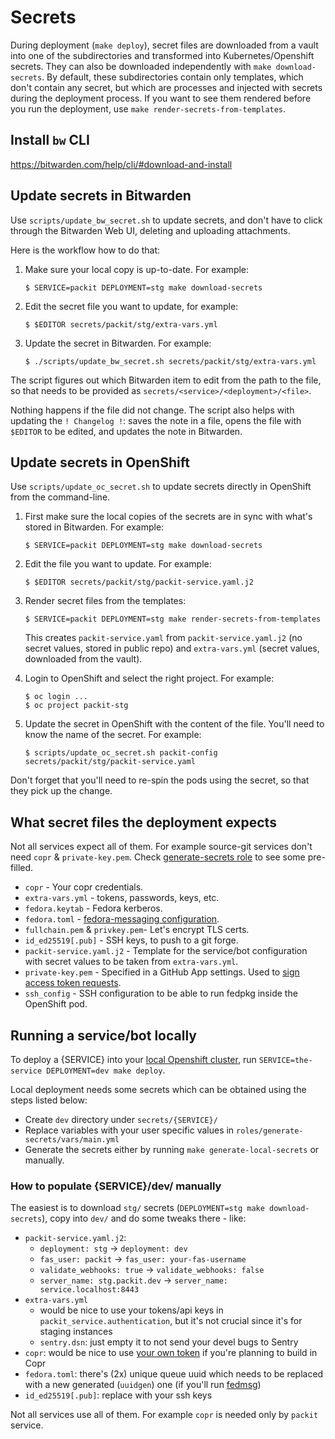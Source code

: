 # Secrets

During deployment (`make deploy`), secret files are downloaded from a vault
into one of the subdirectories and transformed into Kubernetes/Openshift secrets.
They can also be downloaded independently with `make download-secrets`.
By default, these subdirectories contain only templates, which don't contain any secret,
but which are processes and injected with secrets during the deployment process.
If you want to see them rendered before you run the deployment,
use `make render-secrets-from-templates`.

## Install `bw` CLI

https://bitwarden.com/help/cli/#download-and-install

## Update secrets in Bitwarden

Use `scripts/update_bw_secret.sh` to update secrets, and don't have to click
through the Bitwarden Web UI, deleting and uploading attachments.

Here is the workflow how to do that:

1. Make sure your local copy is up-to-date. For example:

   ```
   $ SERVICE=packit DEPLOYMENT=stg make download-secrets
   ```

2. Edit the secret file you want to update, for example:

   ```
   $ $EDITOR secrets/packit/stg/extra-vars.yml
   ```

3. Update the secret in Bitwarden. For example:

   ```
   $ ./scripts/update_bw_secret.sh secrets/packit/stg/extra-vars.yml
   ```

The script figures out which Bitwarden item to edit from the path to the file,
so that needs to be provided as `secrets/<service>/<deployment>/<file>`.

Nothing happens if the file did not change. The script also helps with
updating the `! Changelog !`: saves the note in a file, opens the file with
`$EDITOR` to be edited, and updates the note in Bitwarden.

## Update secrets in OpenShift

Use `scripts/update_oc_secret.sh` to update secrets directly in OpenShift from
the command-line.

1. First make sure the local copies of the secrets are in sync
   with what's stored in Bitwarden. For example:

   ```
   $ SERVICE=packit DEPLOYMENT=stg make download-secrets
   ```

2. Edit the file you want to update. For example:

   ```
   $ $EDITOR secrets/packit/stg/packit-service.yaml.j2
   ```

3. Render secret files from the templates:

   ```
   $ SERVICE=packit DEPLOYMENT=stg make render-secrets-from-templates
   ```

   This creates `packit-service.yaml` from `packit-service.yaml.j2`
   (no secret values, stored in public repo) and `extra-vars.yml`
   (secret values, downloaded from the vault).

4. Login to OpenShift and select the right project. For example:

   ```
   $ oc login ...
   $ oc project packit-stg
   ```

5. Update the secret in OpenShift with the content of the file. You'll need to
   know the name of the secret. For example:

   ```
   $ scripts/update_oc_secret.sh packit-config secrets/packit/stg/packit-service.yaml
   ```

Don't forget that you'll need to re-spin the pods using the secret, so that
they pick up the change.

## What secret files the deployment expects

Not all services expect all of them. For example source-git services don't need `copr` & `private-key.pem`.
Check [generate-secrets role](../roles/generate-secrets/files) to see some pre-filled.

- `copr` - Your copr credentials.
- `extra-vars.yml` - tokens, passwords, keys, etc.
- `fedora.keytab` - Fedora kerberos.
- `fedora.toml` - [fedora-messaging configuration](https://fedora-messaging.readthedocs.io/en/stable/configuration.html).
- `fullchain.pem` & `privkey.pem`- Let's encrypt TLS certs.
- `id_ed25519[.pub]` - SSH keys, to push to a git forge.
- `packit-service.yaml.j2` - Template for the service/bot configuration with secret values to be taken from `extra-vars.yml`.
- `private-key.pem` - Specified in a GitHub App settings. Used to [sign access token requests](https://developer.github.com/apps/building-github-apps/authenticating-with-github-apps/#authenticating-as-a-github-app).
- `ssh_config` - SSH configuration to be able to run fedpkg inside the OpenShift pod.

## Running a service/bot locally

To deploy a {SERVICE} into your [local Openshift cluster](../docs/testing-changes.md),
run `SERVICE=the-service DEPLOYMENT=dev make deploy`.

Local deployment needs some secrets which can be obtained using the steps listed below:

- Create `dev` directory under `secrets/{SERVICE}/`
- Replace variables with your user specific values in `roles/generate-secrets/vars/main.yml`
- Generate the secrets either by running `make generate-local-secrets` or manually.

### How to populate {SERVICE}/dev/ manually

The easiest is to download `stg/` secrets (`DEPLOYMENT=stg make download-secrets`),
copy into `dev/` and do some tweaks there - like:

- `packit-service.yaml.j2`:
  - `deployment: stg` -> `deployment: dev`
  - `fas_user: packit` -> `fas_user: your-fas-username`
  - `validate_webhooks: true` -> `validate_webhooks: false`
  - `server_name: stg.packit.dev` -> `server_name: service.localhost:8443`
- `extra-vars.yml`
  - would be nice to use your tokens/api keys in `packit_service.authentication`, but it's not crucial since it's for staging instances
  - `sentry.dsn`: just empty it to not send your devel bugs to Sentry
- `copr`: would be nice to use [your own token](https://copr.fedorainfracloud.org/api/) if you're planning to build in Copr
- `fedora.toml`: there's (2x) unique queue uuid which needs to be replaced with a new generated (`uuidgen`) one
  (if you'll run [fedmsg](https://github.com/packit/packit-service-fedmsg))
- `id_ed25519[.pub]`: replace with your ssh keys

Not all services use all of them. For example `copr` is needed only by `packit` service.
